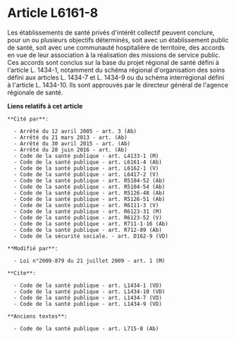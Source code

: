 # Article L6161-8

Les établissements de santé privés d'intérêt collectif peuvent conclure, pour un ou plusieurs objectifs déterminés, soit avec
un établissement public de santé, soit avec une communauté hospitalière de territoire, des accords en vue de leur association
à la réalisation des missions de service public. Ces accords sont conclus sur la base du projet régional de santé défini à
l'article L. 1434-1, notamment du schéma régional d'organisation des soins défini aux articles L. 1434-7 et L. 1434-9 ou du
schéma interrégional défini à l'article L. 1434-10. Ils sont approuvés par le directeur général de l'agence régionale de
santé.

**Liens relatifs à cet article**

	**Cité par**:

	  - Arrêté du 12 avril 2005 - art. 3 (Ab)
	  - Arrêté du 21 mars 2013 - art. (Ab)
	  - Arrêté du 30 avril 2015 - art. (Ab)
	  - Arrêté du 28 juin 2016 - art. (Ab)
	  - Code de la santé publique - art. L4133-1 (M)
	  - Code de la santé publique - art. L6161-4 (Ab)
	  - Code de la santé publique - art. L6162-1 (V)
	  - Code de la santé publique - art. L6417-2 (V)
	  - Code de la santé publique - art. R5104-52 (Ab)
	  - Code de la santé publique - art. R5104-54 (Ab)
	  - Code de la santé publique - art. R5126-48 (Ab)
	  - Code de la santé publique - art. R5126-51 (Ab)
	  - Code de la santé publique - art. R6111-3 (V)
	  - Code de la santé publique - art. R6123-31 (M)
	  - Code de la santé publique - art. R6123-52 (V)
	  - Code de la santé publique - art. R711-1-16 (Ab)
	  - Code de la santé publique - art. R712-89 (Ab)
	  - Code de la sécurité sociale. - art. D162-9 (VD)

	**Modifié par**:

	  - Loi n°2009-879 du 21 juillet 2009 - art. 1 (M)

	**Cite**:

	  - Code de la santé publique - art. L1434-1 (VD)
	  - Code de la santé publique - art. L1434-10 (VD)
	  - Code de la santé publique - art. L1434-7 (VD)
	  - Code de la santé publique - art. L1434-9 (VD)

	**Anciens textes**:

	  - Code de la santé publique - art. L715-8 (Ab)
